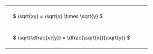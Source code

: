 ---
---

<style type="text/css">
#T_3074e th.col_heading {
  text-align: left;
  font-size: 1em;
}
#T_3074e td {
  text-align: left;
  font-size: 1em;
  padding: 1.5em;
}
#T_3074e_row0_col0, #T_3074e_row1_col0 {
  width: 400px;
  white-space: pre-wrap;
}
</style>
<table id="T_3074e">
  <thead>
  </thead>
  <tbody>
    <tr>
      <td id="T_3074e_row0_col0" class="data row0 col0" >$ \sqrt{xy} = \sqrt{x} \times \sqrt{y} $</td>
    </tr>
    <tr>
      <td id="T_3074e_row1_col0" class="data row1 col0" >$ \sqrt{\dfrac{x}{y}} = \dfrac{\sqrt{x}}{\sqrt{y}} $</td>
    </tr>
  </tbody>
</table>
